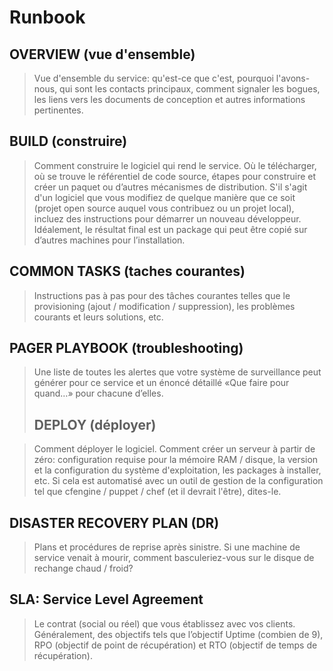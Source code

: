 # Runbook

## OVERVIEW (vue d'ensemble)

> Vue d'ensemble du service: qu'est-ce que c'est, pourquoi l'avons-nous, qui sont les contacts principaux, comment signaler les bogues, les liens vers les documents de conception et autres informations pertinentes.
>
> 

## BUILD (construire)

> Comment construire le logiciel qui rend le service. Où le télécharger, où se trouve le référentiel de code source, étapes pour construire et créer un paquet ou d’autres mécanismes de distribution. S'il s'agit d'un logiciel que vous modifiez de quelque manière que ce soit (projet open source auquel vous contribuez ou un projet local), incluez des instructions pour démarrer un nouveau développeur. Idéalement, le résultat final est un package qui peut être copié sur d’autres machines pour l’installation.

## COMMON TASKS (taches courantes)

> Instructions pas à pas pour des tâches courantes telles que le provisioning (ajout / modification / suppression), les problèmes courants et leurs solutions, etc.

## PAGER PLAYBOOK (troubleshooting)

> Une liste de toutes les alertes que votre système de surveillance peut générer pour ce service et un énoncé détaillé «Que faire pour quand…» pour chacune d’elles.
>
> ## DEPLOY (déployer)

> Comment déployer le logiciel. Comment créer un serveur à partir de zéro: configuration requise pour la mémoire RAM / disque, la version et la configuration du système d'exploitation, les packages à installer, etc. Si cela est automatisé avec un outil de gestion de la configuration tel que cfengine / puppet / chef (et il devrait l'être), dites-le.



## DISASTER RECOVERY PLAN (DR)

> Plans et procédures de reprise après sinistre. Si une machine de service venait à mourir, comment basculeriez-vous sur le disque de rechange chaud / froid?



## SLA: Service Level Agreement

> Le contrat (social ou réel) que vous établissez avec vos clients. Généralement, des objectifs tels que l’objectif Uptime (combien de 9), RPO (objectif de point de récupération) et RTO (objectif de temps de récupération).

